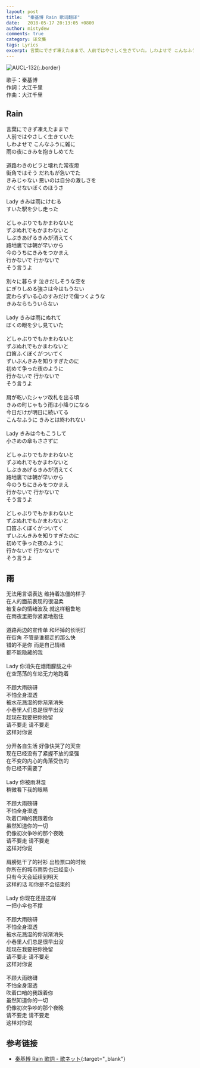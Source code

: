 ```yaml
---
layout: post
title:  "秦基博 Rain 歌词翻译"
date:   2018-05-17 20:13:05 +0800
author: mistydew
comments: true
category: 译文集
tags: Lyrics
excerpt: 言葉にできず凍えたままで、人前ではやさしく生きていた。しわよせで こんなふうに雑に、雨の夜にきみを抱きしめてた。
---
```

![AUCL-132](https://is1-ssl.mzstatic.com/image/thumb/Music118/v4/81/61/07/816107fe-268c-6e7b-752b-ba444cd6c694/source/600x600bb.jpg){:.border}

歌手：秦基博<br>
作詞：大江千里<br>
作曲：大江千里

<div class="lyric-original">
  <h2>Rain</h2>
  <p>
    言葉にできず凍えたままで<br>
    人前ではやさしく生きていた<br>
    しわよせで こんなふうに雑に<br>
    雨の夜にきみを抱きしめてた<br>
    <br>
    道路わきのビラと壊れた常夜燈<br>
    街角ではそう だれもが急いでた<br>
    きみじゃない 悪いのは自分の激しさを<br>
    かくせないぼくのほうさ<br>
    <br>
    Lady きみは雨にけむる<br>
    すいた駅を少し走った<br>
    <br>
    どしゃぶりでもかまわないと<br>
    ずぶぬれでもかまわないと<br>
    しぶきあげるきみが消えてく<br>
    路地裏では朝が早いから<br>
    今のうちにきみをつかまえ<br>
    行かないで 行かないで<br>
    そう言うよ<br>
    <br>
    別々に暮らす 泣きだしそうな空を<br>
    にぎりしめる強さは今はもうない<br>
    変わらずいる心のすみだけで傷つくような<br>
    きみならもういらない<br>
    <br>
    Lady きみは雨にぬれて<br>
    ぼくの眼を少し見ていた<br>
    <br>
    どしゃぶりでもかまわないと<br>
    ずぶぬれでもかまわないと<br>
    口笛ふくぼくがついてく<br>
    ずいぶんきみを知りすぎたのに<br>
    初めて争った夜のように<br>
    行かないで 行かないで<br>
    そう言うよ<br>
    <br>
    肩が乾いたシャツ改札を出る頃<br>
    きみの町じゃもう雨は小降りになる<br>
    今日だけが明日に続いてる<br>
    こんなふうに きみとは終われない<br>
    <br>
    Lady きみは今もこうして<br>
    小さめの傘もささずに<br>
    <br>
    どしゃぶりでもかまわないと<br>
    ずぶぬれでもかまわないと<br>
    しぶきあげるきみが消えてく<br>
    路地裏では朝が早いから<br>
    今のうちにきみをつかまえ<br>
    行かないで 行かないで<br>
    そう言うよ<br>
    <br>
    どしゃぶりでもかまわないと<br>
    ずぶぬれでもかまわないと<br>
    口笛ふくぼくがついてく<br>
    ずいぶんきみを知りすぎたのに<br>
    初めて争った夜のように<br>
    行かないで 行かないで<br>
    そう言うよ
  </p>
</div>

<div class="lyric-translation">
  <h2>雨</h2>
  <p>
    无法用言语表达 维持着冻僵的样子<br>
    在人的面前表现的很温柔<br>
    被复杂的情绪波及 就这样粗鲁地<br>
    在雨夜里把你紧紧地抱住<br>
    <br>
    道路两边的宣传单 和坏掉的长明灯<br>
    在街角 不管是谁都走的那么快<br>
    错的不是你 而是自己情绪<br>
    都不能隐藏的我<br>
    <br>
    Lady 你消失在烟雨朦胧之中<br>
    在空荡荡的车站无力地跑着<br>
    <br>
    不顾大雨磅礴<br>
    不怕全身湿透<br>
    被水花溅湿的你渐渐消失<br>
    小巷里人们总是很早出没<br>
    趁现在我要把你挽留<br>
    请不要走 请不要走<br>
    这样对你说<br>
    <br>
    分开各自生活 好像快哭了的天空<br>
    现在已经没有了紧握不放的坚强<br>
    在不变的内心的角落受伤的<br>
    你已经不需要了<br>
    <br>
    Lady 你被雨淋湿<br>
    稍微看下我的眼睛<br>
    <br>
    不顾大雨磅礴<br>
    不怕全身湿透<br>
    吹着口哨的我跟着你<br>
    虽然知道你的一切<br>
    仍像初次争吵的那个夜晚<br>
    请不要走 请不要走<br>
    这样对你说<br>
    <br>
    肩膀処干了的衬衫 出检票口的时候<br>
    你所在的城市雨势也已经变小<br>
    只有今天会延续到明天<br>
    这样的话 和你是不会结束的<br>
    <br>
    Lady 你现在还是这样<br>
    一把小伞也不撑<br>
    <br>
    不顾大雨磅礴<br>
    不怕全身湿透<br>
    被水花溅湿的你渐渐消失<br>
    小巷里人们总是很早出没<br>
    趁现在我要把你挽留<br>
    请不要走 请不要走<br>
    这样对你说<br>
    <br>
    不顾大雨磅礴<br>
    不怕全身湿透<br>
    吹着口哨的我跟着你<br>
    虽然知道你的一切<br>
    仍像初次争吵的那个夜晚<br>
    请不要走 请不要走<br>
    这样对你说
  </p>
</div>

## 参考链接

* [秦基博 Rain 歌詞 - 歌ネット](https://www.uta-net.com/song/146922){:target="_blank"}
